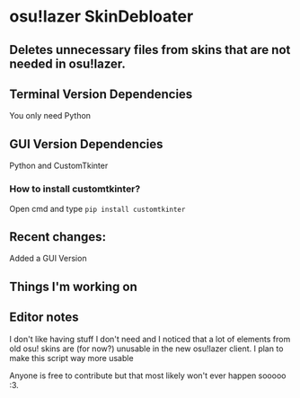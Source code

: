 # osu!lazer SkinDebloater
## Deletes unnecessary files from skins that are not needed in osu!lazer.
## Terminal Version Dependencies
You only need Python
## GUI Version Dependencies
Python and CustomTkinter
### How to install customtkinter?
Open cmd and type
`pip install customtkinter`

## Recent changes:
Added a GUI Version
## Things I'm working on

## Editor notes
I don't like having stuff I don't need and I noticed that a lot of elements from old osu! skins are (for now?) unusable in the new osu!lazer client.
I plan to make this script way more usable

Anyone is free to contribute but that most likely won't ever happen sooooo :3.
